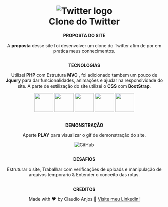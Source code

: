 <h1 align="center">
    <img alt="Twitter logo" src="https://encrypted-tbn0.gstatic.com/images?q=tbn:ANd9GcSk5H0F8Rl1QniwnVPH-dx801CEVcaJoOn7VQ&usqp=CAU" />
    <br>
    Clone do Twitter
</h1>

<div align="center">
 <strong>PROPOSTA DO SITE</strong>
 
 A <strong>proposta</strong> desse site foi desenvolver um clone do Twitter afim de por em pratica meus conhecimentos.
 
 ##
 
 <strong>TECNOLOGIAS</strong>
 
Utilizei <strong>PHP</strong> com Estrutura <strong>MVC</strong> , foi adicionado tambem um pouco de <strong>Jquery</strong> para dar funcionalidades, animações e ajudar na responsividade do site. A parte de estilização do site utilizei o <strong>CSS</strong> com <strong>BootStrap</strong>.
 
 <div>
  <img height="60" width="60" src="https://cdn.jsdelivr.net/gh/devicons/devicon/icons/php/php-original.svg" />
  <img height="60" width="60" src="https://cdn.jsdelivr.net/gh/devicons/devicon/icons/composer/composer-original.svg" />
  <img height="60" width="60" src="https://cdn.jsdelivr.net/gh/devicons/devicon/icons/jquery/jquery-original-wordmark.svg" />
  <img height="60" width="60" src="https://cdn.jsdelivr.net/gh/devicons/devicon/icons/css3/css3-original.svg" />
  <img height="60" width="60" src="https://cdn.jsdelivr.net/gh/devicons/devicon/icons/bootstrap/bootstrap-original-wordmark.svg" />
 </div>
 
 ##

 <strong>DEMONSTRAÇÃO</strong>
 
 <p>Aperte <strong>PLAY</strong> para visualizar o gif de demonstração do site.

<p align="center">
   <img alt="GitHub" src="https://s8.gifyu.com/images/twitter.gif">
</p>

##

<strong>DESAFIOS</strong>

<p>
 Estruturar o site, Trabalhar com verificações de uploads e manipulação de arquivos temporario & Entender o conceito das rotas.
</p>
 
 ##
 
 <strong>CREDITOS</strong>
 
 Made with ♥ by Claudio Anjos :wave: [Visite meu Linkedin!](www.linkedin.com/in/claudioanjoss)
 
 </div>
